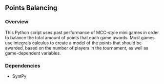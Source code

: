 ## Points Balancing
### Overview
This Python script uses past performance of MCC-style mini games in order to balance the total amount of points that each game awards. Most games use integrals calculus to create a model of the points that should be awarded, based on the number of players in the tournament, as well as game-dependent variables.

### Dependencies
+ SymPy